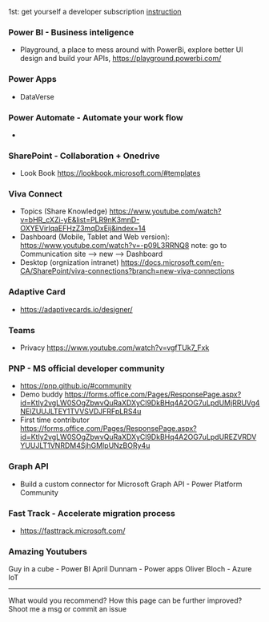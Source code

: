 1st: get yourself a developer subscription
[instruction]( https://docs.microsoft.com/en-us/office/developer-program/build-microsoft-365-solutions
)

### Power BI - Business inteligence
- Playground, a place to mess around with PowerBi, explore better UI design and build your APIs, https://playground.powerbi.com/

### Power Apps
- DataVerse

### Power Automate - Automate your work flow
-  

### SharePoint - Collaboration + Onedrive
- Look Book https://lookbook.microsoft.com/#templates


### Viva Connect 
- Topics (Share Knowledge) https://www.youtube.com/watch?v=bHR_cXZi-yE&list=PLR9nK3mnD-OXYEVirlqaEFHzZ3mqDxEij&index=14
- Dashboard (Mobile, Tablet and Web version): https://www.youtube.com/watch?v=-p09L3RRNQ8
  note: go to Communication site --> new --> Dashboard
- Desktop (orgnization intranet) https://docs.microsoft.com/en-CA/SharePoint/viva-connections?branch=new-viva-connections


### Adaptive Card
- https://adaptivecards.io/designer/


### Teams
- Privacy https://www.youtube.com/watch?v=vgfTUk7_Fxk

### PNP - MS official developer community
- https://pnp.github.io/#community
- Demo buddy https://forms.office.com/Pages/ResponsePage.aspx?id=KtIy2vgLW0SOgZbwvQuRaXDXyCl9DkBHq4A2OG7uLpdUMjRRUVg4NElZUUJLTEY1TVVSVDJFRFpLRS4u
- First time contributor https://forms.office.com/Pages/ResponsePage.aspx?id=KtIy2vgLW0SOgZbwvQuRaXDXyCl9DkBHq4A2OG7uLpdUREZVRDVYUUJLT1VNRDM4SjhGMlpUNzBORy4u

### Graph API 
- Build a custom connector for Microsoft Graph API - Power Platform Community


### Fast Track - Accelerate migration process
- https://fasttrack.microsoft.com/


### Amazing Youtubers
Guy in a cube - Power BI
April Dunnam - Power apps
Oliver Bloch - Azure IoT


------------------------------
What would you recommend?
How this page can be further improved?
Shoot me a msg or commit an issue
